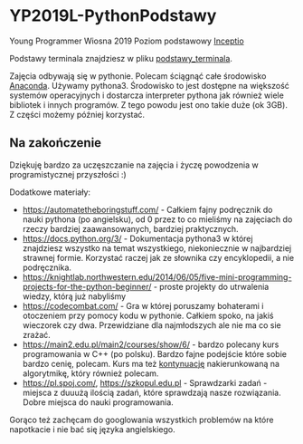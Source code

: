 # YP2019L-PythonPodstawy

Young Programmer Wiosna 2019 Poziom podstawowy [Inceptio](https://inceptio.org.pl/young-programmer-2019-wiosna/)

Podstawy terminala znajdziesz w pliku [podstawy\_terminala](podstawy_terminala.md).

Zajęcia odbywają się w pythonie.
Polecam ściągnąć całe środowisko [Anaconda](https://www.anaconda.com/distribution/).
Używamy pythona3.
Środowisko to jest dostępne na większość systemów operacyjnych i dostarcza interpreter pythona jak również wiele bibliotek i innych programów.
Z tego powodu jest ono takie duże (ok 3GB).
Z części możemy później korzystać.

## Na zakończenie

Dziękuję bardzo za uczęszczanie na zajęcia i życzę powodzenia w programistycznej przyszłości :)

Dodatkowe materiały:

* https://automatetheboringstuff.com/ - Całkiem fajny podręcznik do nauki pythona (po angielsku), od 0 przez to co mieliśmy na zajęciach do rzeczy bardziej zaawansowanych, bardziej praktycznych.
* https://docs.python.org/3/ - Dokumentacja pythona3 w której znajdziesz wszystko na temat wszystkiego, niekoniecznie w najbardziej strawnej formie. Korzystać raczej jak ze słownika czy encyklopedii, a nie podręcznika.
* https://knightlab.northwestern.edu/2014/06/05/five-mini-programming-projects-for-the-python-beginner/ - proste projekty do utrwalenia wiedzy, którą już nabyliśmy
* https://codecombat.com/ - Gra w której poruszamy bohaterami i otoczeniem przy pomocy kodu w pythonie. Całkiem spoko, na jakiś wieczorek czy dwa. Przewidziane dla najmłodszych ale nie ma co sie zrażać.
* https://main2.edu.pl/main2/courses/show/6/ - bardzo polecany kurs programowania w C++ (po polsku). Bardzo fajne podejście które sobie bardzo cenię, polecam. Kurs ma też [kontynuację](https://main2.edu.pl/main2/courses/show/7/) nakierunkowaną na algorytmikę, który również polecam.
* https://pl.spoj.com/, https://szkopul.edu.pl - Sprawdzarki zadań - miejsca z duuużą ilością zadań, które sprawdzają nasze rozwiązania. Dobre miejsca do nauki programowania.


Gorąco też zachęcam do googlowania wszystkich problemów na które napotkacie i nie bać się języka angielskiego.
